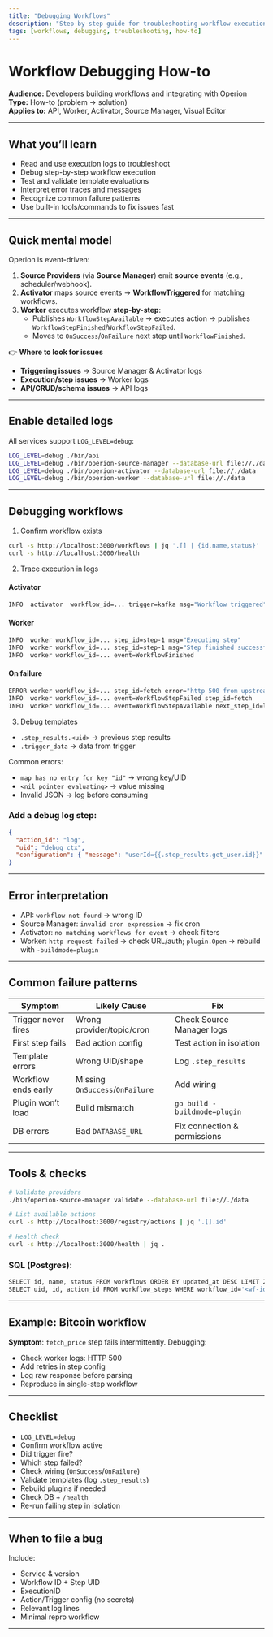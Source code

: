 ```yaml
---
title: "Debugging Workflows"
description: "Step-by-step guide for troubleshooting workflow execution issues in Operion"
tags: [workflows, debugging, troubleshooting, how-to]
---
```


# Workflow Debugging How-to

**Audience:** Developers building workflows and integrating with Operion  
**Type:** How-to (problem → solution)  
**Applies to:** API, Worker, Activator, Source Manager, Visual Editor

---

## What you’ll learn

- Read and use execution logs to troubleshoot
- Debug step-by-step workflow execution
- Test and validate template evaluations
- Interpret error traces and messages
- Recognize common failure patterns
- Use built-in tools/commands to fix issues fast

---

## Quick mental model

Operion is event-driven:

1. **Source Providers** (via **Source Manager**) emit **source events** (e.g., scheduler/webhook).  
2. **Activator** maps source events → **WorkflowTriggered** for matching workflows.  
3. **Worker** executes workflow **step-by-step**:
   - Publishes `WorkflowStepAvailable` → executes action → publishes `WorkflowStepFinished`/`WorkflowStepFailed`.
   - Moves to `OnSuccess`/`OnFailure` next step until `WorkflowFinished`.

👉 **Where to look for issues**
- **Triggering issues** → Source Manager & Activator logs
- **Execution/step issues** → Worker logs
- **API/CRUD/schema issues** → API logs

---

## Enable detailed logs

All services support `LOG_LEVEL=debug`:

```bash
LOG_LEVEL=debug ./bin/api
LOG_LEVEL=debug ./bin/operion-source-manager --database-url file://./data --providers scheduler
LOG_LEVEL=debug ./bin/operion-activator --database-url file://./data
LOG_LEVEL=debug ./bin/operion-worker --database-url file://./data
```

---

## Debugging workflows
1. Confirm workflow exists
```bash
curl -s http://localhost:3000/workflows | jq '.[] | {id,name,status}'
curl -s http://localhost:3000/health
```

2. Trace execution in logs

#### Activator
```bash
INFO  activator  workflow_id=... trigger=kafka msg="Workflow triggered"
```

#### Worker
```bash
INFO  worker workflow_id=... step_id=step-1 msg="Executing step"
INFO  worker workflow_id=... step_id=step-1 msg="Step finished successfully"
INFO  worker workflow_id=... event=WorkflowFinished
```

#### On failure
```bash
ERROR worker workflow_id=... step_id=fetch error="http 500 from upstream"
INFO  worker workflow_id=... event=WorkflowStepFailed step_id=fetch
INFO  worker workflow_id=... event=WorkflowStepAvailable next_step_id=log_error
```

3. Debug templates

* `.step_results.<uid>` → previous step results
* `.trigger_data` → data from trigger

Common errors:

* `map has no entry for key "id"` → wrong key/UID
* `<nil pointer evaluating>` → value missing
* Invalid JSON → log before consuming

### Add a debug log step:
```json
{
  "action_id": "log",
  "uid": "debug_ctx",
  "configuration": { "message": "userId={{.step_results.get_user.id}}" }
}
```

---

## Error interpretation
* API: `workflow not found` → wrong ID
* Source Manager: `invalid cron expression` → fix cron
* Activator: `no matching workflows for event` → check filters
* Worker: `http request failed` → check URL/auth; `plugin.Open` → rebuild with `-buildmode=plugin`

---

## Common failure patterns
| Symptom             | Likely Cause                    | Fix                          |
|---------------------|---------------------------------|------------------------------|
| Trigger never fires | Wrong provider/topic/cron       | Check Source Manager logs    |
| First step fails    | Bad action config               | Test action in isolation     |
| Template errors     | Wrong UID/shape                 | Log `.step_results`          |
| Workflow ends early | Missing `OnSuccess`/`OnFailure` | Add wiring                   |
| Plugin won’t load   | Build mismatch                  | `go build -buildmode=plugin` |
| DB errors           | Bad `DATABASE_URL`              | Fix connection & permissions |

---

## Tools & checks
```bash
# Validate providers
./bin/operion-source-manager validate --database-url file://./data

# List available actions
curl -s http://localhost:3000/registry/actions | jq '.[].id'

# Health check
curl -s http://localhost:3000/health | jq .
```

### SQL (Postgres):
```bash
SELECT id, name, status FROM workflows ORDER BY updated_at DESC LIMIT 20;
SELECT uid, id, action_id FROM workflow_steps WHERE workflow_id='<wf-id>';
```

---

## **Example: Bitcoin workflow**

**Symptom**: `fetch_price` step fails intermittently.
Debugging:
* Check worker logs: HTTP 500
* Add retries in step config
* Log raw response before parsing
* Reproduce in single-step workflow

---

## **Checklist**
* `LOG_LEVEL=debug`
* Confirm workflow active
* Did trigger fire?
* Which step failed?
* Check wiring (`OnSuccess`/`OnFailure`)
* Validate templates (log `.step_results`)
* Rebuild plugins if needed
* Check DB + `/health`
* Re-run failing step in isolation

---

## **When to file a bug**

Include:
* Service & version
* Workflow ID + Step UID
* ExecutionID
* Action/Trigger config (no secrets)
* Relevant log lines
* Minimal repro workflow

---